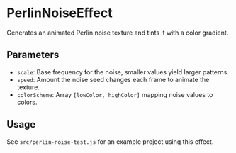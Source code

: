 # PerlinNoiseEffect

Generates an animated Perlin noise texture and tints it with a color gradient.

## Parameters
- `scale`: Base frequency for the noise, smaller values yield larger patterns.
- `speed`: Amount the noise seed changes each frame to animate the texture.
- `colorScheme`: Array `[lowColor, highColor]` mapping noise values to colors.

## Usage
See `src/perlin-noise-test.js` for an example project using this effect.
